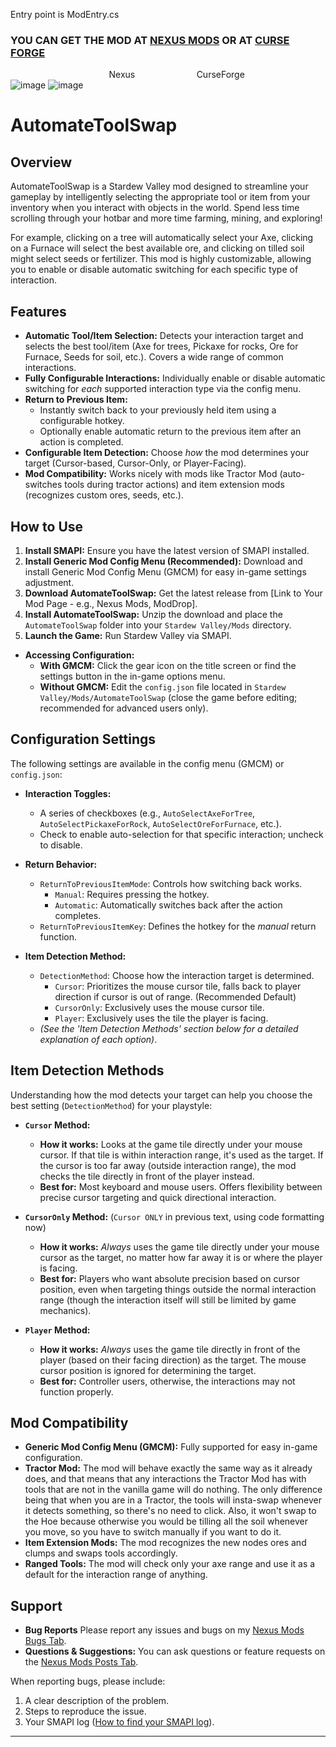 Entry point is ModEntry.cs <br> 

### YOU CAN GET THE MOD AT [NEXUS MODS](https://www.nexusmods.com/stardewvalley/mods/21050) OR AT [CURSE FORGE](https://www.curseforge.com/stardewvalley/mods/automate-tool-swap) <br>
‎ ‎ ‎ ‎ ‎ ‎ ‎ ‎ ‎ ‎ ‎ ‎ ‎ ‎ ‎ ‎‎  ‎ ‎ ‎ ‎ ‎ ‎ ‎ ‎ ‎ ‎ ‎ ‎ ‎ ‎ ‎ ‎ ‎ ‎ ‎ ‎ ‎ ‎ ‎ ‎ Nexus‎ ‎ ‎‎ ‎ ‎ ‎ ‎ ‎ ‎ ‎ ‎ ‎ ‎ ‎ ‎ ‎ ‎ ‎ ‎‎ ‎ ‎  ‎ ‎ ‎ ‎ ‎ ‎ ‎ ‎ ‎ ‎ ‎ ‎ ‎ ‎ ‎ ‎ ‎ ‎ ‎  ‎ ‎ ‎ ‎ ‎‎ ‎ ‎ ‎ ‎ ‎ ‎ ‎ ‎ ‎ ‎  ‎  ‎ ‎ ‎ ‎ CurseForge<br>
![image](https://github.com/user-attachments/assets/f30932f9-ca73-49f8-9244-d770a74f2130)
![image](https://github.com/user-attachments/assets/a3d16fd7-9a33-4691-bd4e-638d35740362)



# AutomateToolSwap

## Overview

AutomateToolSwap is a Stardew Valley mod designed to streamline your gameplay by intelligently selecting the appropriate tool or item from your inventory when you interact with objects in the world. Spend less time scrolling through your hotbar and more time farming, mining, and exploring!

For example, clicking on a tree will automatically select your Axe, clicking on a Furnace will select the best available ore, and clicking on tilled soil might select seeds or fertilizer. This mod is highly customizable, allowing you to enable or disable automatic switching for each specific type of interaction.

## Features

* **Automatic Tool/Item Selection:** Detects your interaction target and selects the best tool/item (Axe for trees, Pickaxe for rocks, Ore for Furnace, Seeds for soil, etc.). Covers a wide range of common interactions.
* **Fully Configurable Interactions:** Individually enable or disable automatic switching for *each* supported interaction type via the config menu.
* **Return to Previous Item:**
    * Instantly switch back to your previously held item using a configurable hotkey.
    * Optionally enable automatic return to the previous item after an action is completed.
* **Configurable Item Detection:** Choose *how* the mod determines your target (Cursor-based, Cursor-Only, or Player-Facing).
* **Mod Compatibility:** Works nicely with mods like Tractor Mod (auto-switches tools during tractor actions) and item extension mods (recognizes custom ores, seeds, etc.).

## How to Use

1.  **Install SMAPI:** Ensure you have the latest version of SMAPI installed.
2.  **Install Generic Mod Config Menu (Recommended):** Download and install Generic Mod Config Menu (GMCM) for easy in-game settings adjustment.
3.  **Download AutomateToolSwap:** Get the latest release from [Link to Your Mod Page - e.g., Nexus Mods, ModDrop].
4.  **Install AutomateToolSwap:** Unzip the download and place the `AutomateToolSwap` folder into your `Stardew Valley/Mods` directory.
5.  **Launch the Game:** Run Stardew Valley via SMAPI.

* **Accessing Configuration:**
    * **With GMCM:** Click the gear icon on the title screen or find the settings button in the in-game options menu.
    * **Without GMCM:** Edit the `config.json` file located in `Stardew Valley/Mods/AutomateToolSwap` (close the game before editing; recommended for advanced users only).

## Configuration Settings

The following settings are available in the config menu (GMCM) or `config.json`:

* **Interaction Toggles:**
    * A series of checkboxes (e.g., `AutoSelectAxeForTree`, `AutoSelectPickaxeForRock`, `AutoSelectOreForFurnace`, etc.).
    * Check to enable auto-selection for that specific interaction; uncheck to disable.

* **Return Behavior:**
    * `ReturnToPreviousItemMode`: Controls how switching back works.
        * `Manual`: Requires pressing the hotkey.
        * `Automatic`: Automatically switches back after the action completes.
    * `ReturnToPreviousItemKey`: Defines the hotkey for the *manual* return function.

* **Item Detection Method:**
    * `DetectionMethod`: Choose how the interaction target is determined.
        * `Cursor`: Prioritizes the mouse cursor tile, falls back to player direction if cursor is out of range. (Recommended Default)
        * `CursorOnly`: Exclusively uses the mouse cursor tile.
        * `Player`: Exclusively uses the tile the player is facing.
    * *(See the 'Item Detection Methods' section below for a detailed explanation of each option)*.

## Item Detection Methods

Understanding how the mod detects your target can help you choose the best setting (`DetectionMethod`) for your playstyle:

* **`Cursor` Method:**
    * **How it works:** Looks at the game tile directly under your mouse cursor. If that tile is within interaction range, it's used as the target. If the cursor is too far away (outside interaction range), the mod checks the tile directly in front of the player instead.
    * **Best for:** Most keyboard and mouse users. Offers flexibility between precise cursor targeting and quick directional interaction.

* **`CursorOnly` Method:** (`Cursor ONLY` in previous text, using code formatting now)
    * **How it works:** *Always* uses the game tile directly under your mouse cursor as the target, no matter how far away it is or where the player is facing.
    * **Best for:** Players who want absolute precision based on cursor position, even when targeting things outside the normal interaction range (though the interaction itself will still be limited by game mechanics).

* **`Player` Method:**
    * **How it works:** *Always* uses the game tile directly in front of the player (based on their facing direction) as the target. The mouse cursor position is ignored for determining the target.
    * **Best for:** Controller users, otherwise, the interactions may not function properly.

## Mod Compatibility

* **Generic Mod Config Menu (GMCM):** Fully supported for easy in-game configuration.
* **Tractor Mod:** The mod will behave exactly the same way as it already does, and that means that any interactions the Tractor Mod has with tools that are not in the vanilla game will do nothing. The only difference being that when you are in a Tractor, the tools will insta-swap whenever it detects something, so there's no need to click. Also, it won't swap to the Hoe because otherwise you would be tilling all the soil whenever you move, so you have to switch manually if you want to do it.
* **Item Extension Mods:** The mod recognizes the new nodes ores and clumps and swaps tools accordingly.
* **Ranged Tools:** The mod will check only your axe range and use it as a default for the interaction range of anything.


## Support

* **Bug Reports** Please report any issues and bugs on my [Nexus Mods Bugs Tab](https://www.nexusmods.com/stardewvalley/mods/21050?tab=bugs).
* **Questions & Suggestions:** You can ask questions or feature requests on the [Nexus Mods Posts Tab](https://www.nexusmods.com/stardewvalley/mods/21050?tab=posts).

When reporting bugs, please include:
1.  A clear description of the problem.
2.  Steps to reproduce the issue.
3.  Your SMAPI log ([How to find your SMAPI log](https://smapi.io/log)).
---



